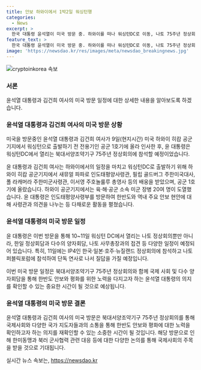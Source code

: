 ```yaml
---
title: 안보 하와이에서 1박2일 워싱턴행
categories:
  - News
excerpt: >
  한국 대통령 윤석열이 미국 방문 중. 하와이를 떠나 워싱턴DC로 이동, 나토 75주년 정상회의 참석 예정. 하와이 동포들과 만찬 간담회, 인도태평양사령부 방문 등 다양한 일정 속에 도착. 나토 회의에서는 여러 양자회담과 한일 정상회담 등 기대되며, 인도·태평양 세션에서는 단독 연사도 진행할 예정. 10~11일에는 IP4 정상회의에 참석할 계획.
feature_text: >
  한국 대통령 윤석열이 미국 방문 중. 하와이를 떠나 워싱턴DC로 이동, 나토 75주년 정상회의 참석 예정. 하와이 동포들과 만찬 간담회, 인도태평양사령부 방문 등 다양한 일정 속에 도착. 나토 회의에서는 여러 양자회담과 한일 정상회담 등 기대되며, 인도·태평양 세션에서는 단독 연사도 진행할 예정. 10~11일에는 IP4 정상회의에 참석할 계획.
image: 'https://newsdao.kr/res/images/meta/newsdao_breakingnews.jpg'
---
```


<p><img src="https://newsdao.kr/res/images/meta/newsdao_breakingnews.jpg" alt="cryptoinkorea 속보" /></p>

<h3>서론</h3>

<p>윤석열 대통령과 김건희 여사의 미국 방문 일정에 대한 상세한 내용을 알아보도록 하겠습니다.</p>

<h3>윤석열 대통령과 김건희 여사의 미국 방문 상황</h3>

<p>미국을 방문중인 윤석열 대통령과 김건희 여사가 9일(현지시간) 미국 하와이 히캄 공군기지에서 워싱턴으로 출발하기 전 전용기인 공군 1호기에 올라 인사한 후, 윤 대통령은 워싱턴DC에서 열리는 북대서양조약기구 75주년 정상회의에 참석할 예정이었습니다.</p>

<p>윤 대통령과 김건희 여사는 하와이에서의 일정을 마치고 워싱턴DC로 출발하기 위해 하와이 히캄 공군기지에서 새뮤얼 파파로 인도태평양사령관, 필립 골드버그 주한미국대사, 폴 라캐머라 주한미군사령관, 이서영 주호놀룰루 총영사 등의 배웅을 받았으며, 공군 1호기에 올랐습니다. 하와이 공군기지에서는 육·해·공군 소속 미군 장병 20여 명이 도열했습니다. 윤 대통령은 인도태평양사령부를 방문하여 한반도와 역내 주요 안보 현안에 대해 사령관과 의견을 나누는 등 다채로운 활동을 펼쳤습니다.</p>

<h3>윤석열 대통령의 미국 방문 일정</h3>

<p>윤 대통령은 이번 방문을 통해 10~11일 워싱턴 DC에서 열리는 나토 정상회의뿐만 아니라, 한일 정상회담과 다수의 양자회담, 나토 사무총장과의 접견 등 다양한 일정이 예정되어 있습니다. 특히, 11일에는 IP4인 한국·일본·호주·뉴질랜드 정상회의에 참석하고 나토 퍼블릭포럼에 참석하여 단독 연사로 나서 질답을 가질 예정입니다.</p>

<p>이번 미국 방문 일정은 북대서양조약기구 75주년 정상회의와 함께 국제 사회 및 다수 양자회담을 통해 한반도 안보와 평화를 위한 노력을 다지고자 하는 윤석열 대통령의 의지를 확인할 수 있는 중요한 시간이 될 것으로 예상됩니다.</p>

<h3>윤석열 대통령의 미국 방문 결론</h3>

<p>윤석열 대통령과 김건희 여사의 미국 방문은 북대서양조약기구 75주년 정상회의를 통해 국제사회와 다양한 국가 지도자들과의 소통을 통해 한반도 안보와 평화에 대한 노력을 확인하고자 하는 의지를 재확인할 수 있는 소중한 시간이 될 것입니다. 해당 방문으로 인해 한미동맹과 북러 군사협력 관련 대응 등에 대한 다양한 논의를 통해 국제사회의 주목을 받을 것으로 기대됩니다.</p>
실시간 뉴스 속보는, <a href="https://newsdao.kr" rel="dofollow">https://newsdao.kr</a>


